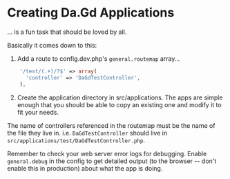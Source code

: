 Creating Da.Gd Applications
===========================
... is a fun task that should be loved by all.

Basically it comes down to this:

1. Add a route to config.dev.php's `general.routemap` array...

```php
    '/test/(.+)/?$' => array(
      'controller' => 'DaGdTestController',
    ),
```

2. Create the application directory in src/applications. The apps are simple enough that you should be able to copy an existing one and modify it to fit your needs.

The name of controllers referenced in the routemap must be the name of the file they live in.
i.e. `DaGdTestController` should live in `src/applications/test/DaGdTestController.php`.

Remember to check your web server error logs for debugging. Enable `general.debug` in the config to get detailed output (to the browser -- don't enable this in production) about what the app is doing.
